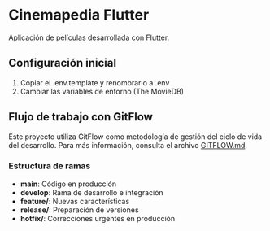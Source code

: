 # Cinemapedia Flutter

Aplicación de películas desarrollada con Flutter.

## Configuración inicial

1. Copiar el .env.template y renombrarlo a .env
2. Cambiar las variables de entorno (The MovieDB)

## Flujo de trabajo con GitFlow

Este proyecto utiliza GitFlow como metodología de gestión del ciclo de vida del desarrollo. Para más información, consulta el archivo [GITFLOW.md](GITFLOW.md).

### Estructura de ramas

- **main**: Código en producción
- **develop**: Rama de desarrollo e integración
- **feature/**: Nuevas características
- **release/**: Preparación de versiones
- **hotfix/**: Correcciones urgentes en producción